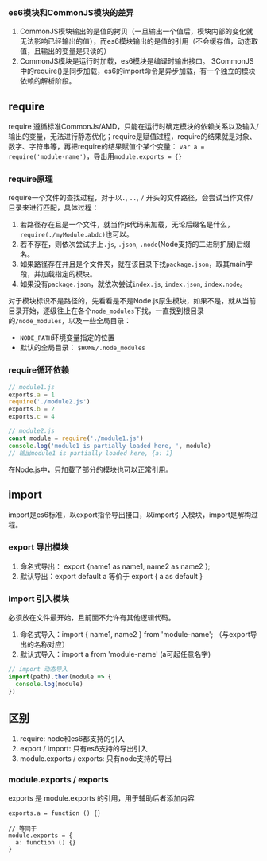 
### es6模块和CommonJS模块的差异
1. CommonJS模块输出的是值的拷贝（一旦输出一个值后，模块内部的变化就无法影响已经输出的值），而es6模块输出的是值的引用（不会缓存值，动态取值，且输出的变量是只读的）
2. CommonJS模块是运行时加载，es6模块是编译时输出接口。
3CommonJS中的require()是同步加载，es6的import命令是异步加载，有一个独立的模块依赖的解析阶段。

## require
require 遵循标准CommonJs/AMD，只能在运行时确定模块的依赖关系以及输入/输出的变量，无法进行静态优化；require是赋值过程，require的结果就是对象、数字、字符串等，再把require的结果赋值个某个变量： `var a = require('module-name')`，导出用`module.exports = {}`

### require原理
require一个文件的查找过程，对于以`.`, `..`, `/` 开头的文件路径，会尝试当作文件/目录来进行匹配，具体过程：
1. 若路径存在且是一个文件，就当作js代码来加载，无论后缀名是什么，`require(./myModule.abdc)`也可以。
2. 若不存在，则依次尝试拼上`.js`, `.json`, `.node`(Node支持的二进制扩展)后缀名。
3. 如果路径存在并且是个文件夹，就在该目录下找`package.json`，取其main字段，并加载指定的模块。
4. 如果没有`package.json`，就依次尝试`index.js`, `index.json`, `index.node`。

对于模块标识不是路径的，先看看是不是Node.js原生模块，如果不是，就从当前目录开始，逐级往上在各个`node_modules`下找，一直找到根目录的`/node_modules`，以及一些全局目录：
* `NODE_PATH`环境变量指定的位置
* 默认的全局目录： `$HOME/.node_modules`

### require循环依赖
```javascript
// module1.js
exports.a = 1
require('./module2.js')
exports.b = 2
exports.c = 4

// module2.js
const module = require('./module1.js')
console.log('module1 is partially loaded here, ', module)
// 输出module1 is partially loaded here, {a: 1}
```
在Node.js中，只加载了部分的模块也可以正常引用。

## import
import是es6标准，以export指令导出接口，以import引入模块，import是解构过程。
### export 导出模块
  1. 命名式导出： export {name1 as name1, name2 as name2 };
  2. 默认导出：export default a  等价于 export { a as default }

### import 引入模块
  必须放在文件最开始，且前面不允许有其他逻辑代码。
  1. 命名式导入：import { name1, name2 } from 'module-name'; （与export导出的名称对应）
  2. 默认式导入：import a from 'module-name' (a可起任意名字)
  ```javascript
  // import 动态导入
  import(path).then(module => {
    console.log(module)
  })
  ```

## 区别
  1. require: node和es6都支持的引入
  2. export / import: 只有es6支持的导出引入
  3. module.exports / exports: 只有node支持的导出

### module.exports / exports
  exports 是 module.exports 的引用，用于辅助后者添加内容
  ```
  exports.a = function () {}

  // 等同于
  module.exports = {
    a: function () {}
  }
  ```